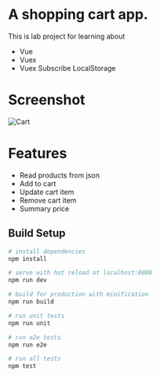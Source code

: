 # A shopping cart app.

This is lab project for learning about
- Vue
- Vuex
- Vuex Subscribe LocalStorage

# Screenshot
![Cart](http://i.imgur.com/L1zcEnB.png)

# Features
- Read products from json
- Add to cart
- Update cart item
- Remove cart item
- Summary price

## Build Setup

``` bash
# install dependencies
npm install

# serve with hot reload at localhost:8080
npm run dev

# build for production with minification
npm run build

# run unit tests
npm run unit

# run e2e tests
npm run e2e

# run all tests
npm test
```
